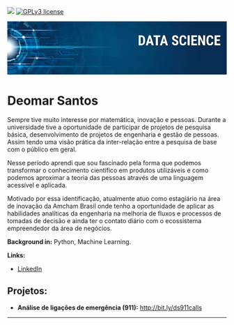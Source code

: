 [![](https://img.shields.io/badge/python-3.7+-blue.svg)](https://www.python.org/downloads/release/python-365/) [![GPLv3 license](https://img.shields.io/badge/License-GPLv3-blue.svg)](http://perso.crans.org/besson/LICENSE.html)

<p align="center">
  <img src="banner.png" >
</p>

# Deomar Santos
<!--- <sub>*Lead Data Scientist* at Space Operations Center</sub> --->

Sempre tive muito interesse por matemática, inovação e pessoas. Durante a universidade tive a oportunidade de participar de projetos de pesquisa básica, desenvolvimento de projetos de engenharia e gestão de pessoas. Assim tendo uma visão prática da inter-relação entre a pesquisa de base com o público em geral.

Nesse período aprendi que sou fascinado pela forma que podemos transformar o conhecimento científico em produtos utilizáveis e como podemos aproximar a teoria das pessoas através de uma linguagem acessível e aplicada.

Motivado por essa identificação, atualmente atuo como estagiário na área de inovação da Amcham Brasil onde tenho a oportunidade de aplicar as habilidades analíticas da engenharia na melhoria de fluxos e processos de tomadas de decisão e ainda ter o contato diário com o ecossistema empreendedor da área de negócios. 

**Background in:** Python, Machine Learning.

**Links:**
* [LinkedIn](https://www.linkedin.com/in/deomar-santos-da-silva-junior-213903197/)

## Projetos:

* **Análise de ligações de emergência (911):** http://bit.ly/ds911calls
<!---
 * **Como usar o Histograma para Data Science:** https://bit.ly/2L2cMwy
* **Como Implementar Regressão Linear com Python:** https://bit.ly/2Li5pzY
* **Data Science: Investigando o naufrágio do Titanic:** https://bit.ly/2Ubr5SH
* **Como Tratar Dados Ausentes com Pandas:** https://bit.ly/31KWSMN
* **XGBoost: aprenda este algoritmo de Machine Learning em Python:** https://bit.ly/2UbRhws
* **Como criar uma Wordcloud em Python:** https://bit.ly/2OxsphM
* **Como lidar com dados desbalanceados:** https://bit.ly/2ZlaNsV
--->
---




